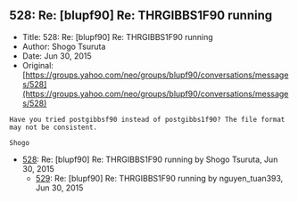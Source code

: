 ## 528: Re: [blupf90] Re: THRGIBBS1F90 running

- Title: 528: Re: [blupf90] Re: THRGIBBS1F90 running
- Author: Shogo Tsuruta
- Date: Jun 30, 2015
- Original: [https://groups.yahoo.com/neo/groups/blupf90/conversations/messages/528](https://groups.yahoo.com/neo/groups/blupf90/conversations/messages/528)

```
Have you tried postgibbsf90 instead of postgibbs1f90? The file format may not be consistent.

Shogo
```

- [528](0528.md): Re: [blupf90] Re: THRGIBBS1F90 running by Shogo Tsuruta, Jun 30, 2015
    - [529](0529.md): Re: [blupf90] Re: THRGIBBS1F90 running by nguyen_tuan393, Jun 30, 2015
